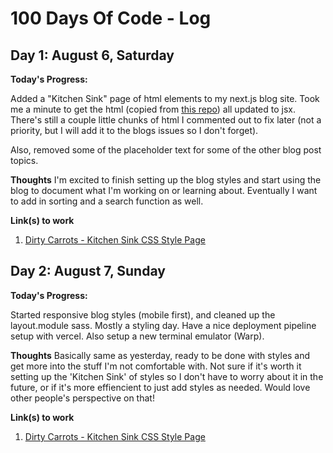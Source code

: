 # 100 Days Of Code - Log

## Day 1: August 6, Saturday

**Today's Progress:**

Added a "Kitchen Sink" page of html elements to my next.js blog site.  Took me a minute to get the html (copied from [this repo](https://github.com/dbox/html5-kitchen-sink)) all updated to jsx.  There's still a couple little chunks of html I commented out to fix later (not a priority, but I will add it to the blogs issues so I don't forget).

Also, removed some of the placeholder text for some of the other blog post topics.

**Thoughts** 
I'm excited to finish setting up the blog styles and start using the blog to document what I'm working on or learning about.  Eventually I want to add in sorting and a search function as well.

**Link(s) to work**
1. [Dirty Carrots - Kitchen Sink CSS Style Page](https://www.dirtycarrots.dev/posts/kitchen-sink-styles)


## Day 2: August 7, Sunday

**Today's Progress:**

Started responsive blog styles (mobile first), and cleaned up the layout.module sass.  Mostly a styling day. Have a nice deployment pipeline setup with vercel.  Also setup a new terminal emulator (Warp).  

**Thoughts** 
Basically same as yesterday, ready to be done with styles and get more into the stuff I'm not comfortable with.  Not sure if it's worth it setting up the 'Kitchen Sink' of styles so I don't have to worry about it in the future, or if it's more effiencient to just add styles as needed.  Would love other people's perspective on that!

**Link(s) to work**
1. [Dirty Carrots - Kitchen Sink CSS Style Page](https://www.dirtycarrots.dev/posts/kitchen-sink-styles)

